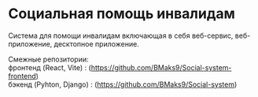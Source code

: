 # Социальная помощь инвалидам
Система для помощи инвалидам включающая в себя веб-сервис, веб-приложение, десктопное приложение.

Смежные репозитории:
<br>фронтенд (React, Vite) : (https://github.com/BMaks9/Social-system-frontend)
<br>бэкенд (Pyhton, Django) : (https://github.com/BMaks9/Social-system)
